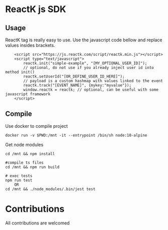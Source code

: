 # ReactK js SDK

## Usage

ReactK tag is really easy to use.
Use the javascript code bellow and replace values insides brackets.

```
    <script src="https://js.reactk.com/script/reactk.min.js"></script>
    <script type="text/javascript">
        reactk.init("simple-example", "[MY_OPTIONAL_USER_ID]");
        // optional, do not use if you already inject user id into method init()
        reactk.setUserId("[OR_DEFINE_USER_ID_HERE]");
        // payload is a custom hashmap with values linked to the event
        reactk.track("[EVENT_NAME]", {mykey:"myvalue"});
        window.reactk = reactk; // optional, can be useful with some javascript framework
    </script>
```

## Compile

Use docker to compile project

````
docker run -v $PWD:/mnt -it --entrypoint /bin/sh node:10-alpine
````

Get node modules

```
cd /mnt && npm install
```


```
#compile ts files
cd /mnt && npm run build

# exec tests
npm run test 
    OR
cd /mnt && ./node_modules/.bin/jest test

```

# Contributions

All contributions are welcomed
